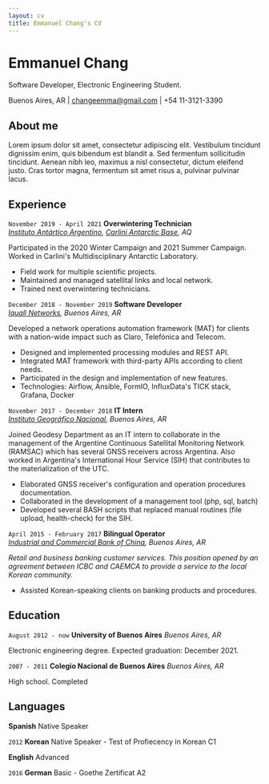 ```yaml
---
layout: cv
title: Emmanuel Chang's CV
---
```

# Emmanuel Chang
Software Developer, Electronic Engineering Student.

<div id="webaddress">
Buenos Aires, AR |
<a href="mailto:changeemma@gmail.com">changeemma@gmail.com</a> |
+54 11-3121-3390
</div>

## About me
Lorem ipsum dolor sit amet, consectetur adipiscing elit. Vestibulum tincidunt dignissim enim, quis bibendum est blandit a. Sed fermentum sollicitudin tincidunt. Aenean nibh leo, maximus a nisl consectetur, dictum eleifend justo. Cras tortor magna, fermentum sit amet risus a, pulvinar pulvinar lacus.


## Experience

`November 2019 - April 2021`
__Overwintering Technician__\
*[Instituto Antártico Argentino](https://www.cancilleria.gob.ar/es/iniciativas/dna/instituto-antartico-argentino), [Carlini Antarctic Base](https://goo.gl/maps/FJC7HRojAxb5TbbU7), AQ*

Participated in the 2020 Winter Campaign and 2021 Summer Campaign. Worked in Carlini's Multidisciplinary Antarctic Laboratory.

- Field work for multiple scientific projects.
- Maintained and managed satellital links and local network.
- Trained next overwintering technicians.

`December 2018 - November 2019`
__Software Developer__\
*[Iquall Networks](https://iquall.net/), Buenos Aires, AR*

Developed a network operations automation framework (MAT) for clients with a nation-wide impact such as Claro, Telefónica and Telecom.

- Designed and implemented processing modules and REST API.
- Integrated MAT framework with third-party APIs according to client needs.
- Participated in the design and implementation of new features.
- Technologies: Airflow, Ansible, FormIO, InfluxData's TICK stack, Grafana, Docker

`November 2017 - December 2018`
__IT Intern__\
*[Instituto Geográfico Nacional](https://www.ign.gob.ar/), Buenos Aires, AR*

Joined Geodesy Department as an IT intern to collaborate in the management of the Argentine Continuous Satellital Monitoring Network (RAMSAC) which has several GNSS receivers across Argentina. Also worked in Argentina's International Hour Service (SIH) that contributes to the materialization of the UTC.

- Elaborated GNSS receiver's configuration and operation procedures documentation.
- Collaborated in the development of a management tool (php, sql, batch)
- Developed several BASH scripts that replaced manual routines (file upload, health-check) for the SIH.

`April 2015 - February 2017`
__Bilingual Operator__\
*[Industrial and Commercial Bank of China](https://www.icbc.com.ar/), Buenos Aires, AR*

*Retail and business banking customer services. This position opened by an agreement between ICBC and CAEMCA to provide a service to the local Korean community.*

- Assisted Korean-speaking clients on banking products and procedures.

## Education

`August 2012 - now`
__University of Buenos Aires__ *Buenos Aires, AR*

Electronic engineering degree. Expected graduation: December 2021.

`2007 - 2011`
__Colegio Nacional de Buenos Aires__ *Buenos Aires, AR*

High school. Completed


## Languages

__Spanish__ Native Speaker

`2012` 
__Korean__ Native Speaker - Test of Profiecency in Korean C1

__English__ Advanced

`2016`
__German__ Basic - Goethe Zertificat A2


<!-- ### Footer

Last updated: May 2013 -->


